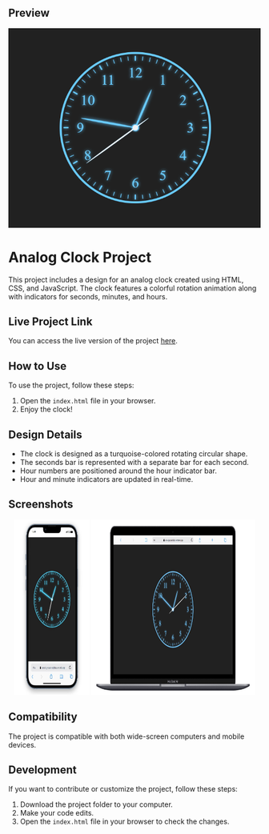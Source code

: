 ## Preview

<div align="center">
  <img src="https://github.com/furkan-dogu/Analog-Saat/blob/main/assets/saat.gif" />
</div>

# Analog Clock Project

This project includes a design for an analog clock created using HTML, CSS, and JavaScript. The clock features a colorful rotation animation along with indicators for seconds, minutes, and hours.

## Live Project Link

You can access the live version of the project [here](https://analog-saat-alpha.vercel.app/).

## How to Use

To use the project, follow these steps:

1. Open the `index.html` file in your browser.
2. Enjoy the clock!

## Design Details

- The clock is designed as a turquoise-colored rotating circular shape.
- The seconds bar is represented with a separate bar for each second.
- Hour numbers are positioned around the hour indicator bar.
- Hour and minute indicators are updated in real-time.

## Screenshots

<div align="center">
  <img src="https://github.com/furkan-dogu/Analog-Saat/blob/main/assets/Screenshot_1.jpg"  width="30%" height="350" />
  <img src="https://github.com/furkan-dogu/Analog-Saat/blob/main/assets/Screenshot_2.jpg"  width="65%" height="350" />
</div>

## Compatibility

The project is compatible with both wide-screen computers and mobile devices.

## Development

If you want to contribute or customize the project, follow these steps:

1. Download the project folder to your computer.
2. Make your code edits.
3. Open the `index.html` file in your browser to check the changes.

